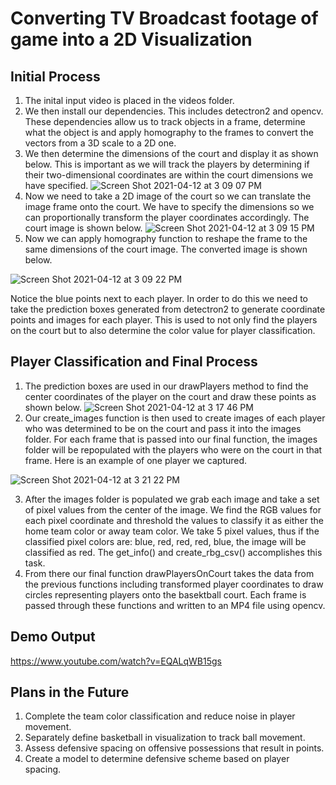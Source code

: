 # Converting TV Broadcast footage of game into a 2D Visualization


## Initial Process
1. The inital input video is placed in the videos folder.
2. We then install our dependencies. This includes detectron2 and opencv. These dependencies allow us to track objects in a frame, determine what the object is and apply homography to the frames to convert the vectors from a 3D scale to a 2D one.
3. We then determine the dimensions of the court and display it as shown below. This is important as we will track the players by determining if their two-dimensional coordinates are within the court dimensions we have specified. 
![Screen Shot 2021-04-12 at 3 09 07 PM](https://user-images.githubusercontent.com/51386698/114468951-1d630280-9ba1-11eb-88d5-73bd2e5ff453.png)
4. Now we need to take a 2D image of the court so we can translate the image frame onto the court. We have to specify the dimensions so we can proportionally transform the player coordinates accordingly. The court image is shown below.
![Screen Shot 2021-04-12 at 3 09 15 PM](https://user-images.githubusercontent.com/51386698/114469135-6e72f680-9ba1-11eb-8552-a79e5526e4b0.png)
5. Now we can apply homography function to reshape the frame to the same dimensions of the court image. The converted image is shown below.

![Screen Shot 2021-04-12 at 3 09 22 PM](https://user-images.githubusercontent.com/51386698/114469397-eb9e6b80-9ba1-11eb-9f7e-cc7e3eff17e7.png)

Notice the blue points next to each player. In order to do this we need to take the prediction boxes generated from detectron2 to generate coordinate points and images for each player. This is used to not only find the players on the court but to also determine the color value for player classification.

## Player Classification and Final Process

1. The prediction boxes are used in our drawPlayers method to find the center coordinates of the player on the court and draw these points as shown below.
![Screen Shot 2021-04-12 at 3 17 46 PM](https://user-images.githubusercontent.com/51386698/114469620-5a7bc480-9ba2-11eb-8f0c-001bf87825d7.png)
2. Our create_images function is then used to create images of each player who was determined to be on the court and pass it into the images folder. For each frame that is passed into our final function, the images folder will be repopulated with the players who were on the court in that frame. Here is an example of one player we captured.

![Screen Shot 2021-04-12 at 3 21 22 PM](https://user-images.githubusercontent.com/51386698/114469886-cbbb7780-9ba2-11eb-9ac0-a19f03000578.png)

3. After the images folder is populated we grab each image and take a set of pixel values from the center of the image. We find the RGB values for each pixel coordinate and threshold the values to classify it as either the home team color or away team color. We take 5 pixel values, thus if the classified pixel colors are: blue, red, red, red, blue, the image will be classified as red. The get_info() and create_rbg_csv() accomplishes this task.
4. From there our final function drawPlayersOnCourt takes the data from the previous functions including transformed player coordinates to draw circles representing players onto the basektball court. Each frame is passed through these functions and written to an MP4 file using opencv. 


## Demo Output
https://www.youtube.com/watch?v=EQALqWB15gs

## Plans in the Future
1. Complete the team color classification and reduce noise in player movement.
2. Separately define basketball in visualization to track ball movement.
3. Assess defensive spacing on offensive possessions that result in points.
4. Create a model to determine defensive scheme based on player spacing. 

